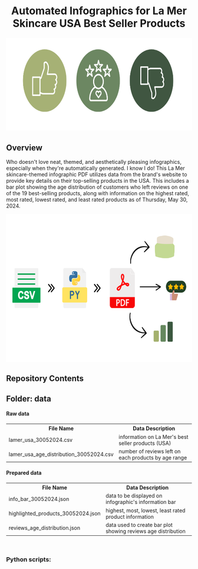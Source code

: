 <h1 align="center">
	Automated Infographics for La Mer Skincare USA Best Seller Products
</h1>

<h3 align="center">
	<img src="https://github.com/DOCUVESTA/la-mer-usa-skincare-infographics/blob/07cc64ce4f9ddfd3eff3ee7a499089b196a451e0/assets/header.png" width="700" height="250"/>
</h3>

## Overview
Who doesn't love neat, themed, and aesthetically pleasing infographics, especially when they're automatically generated. I know I do! This La Mer skincare-themed infographic PDF utilizes data from the brand's website to provide key details on their top-selling products in the USA. This includes a bar plot showing the age distribution of customers who left reviews on one of the 19 best-selling products, along with information on the highest rated, most rated, lowest rated, and least rated products as of Thursday, May 30, 2024.
<br>


<div align="center"">
  <img src="https://github.com/DOCUVESTA/la-mer-usa-skincare-infographics/blob/d75ef212668ef2dbbd28252fbaf2bab02416bf8d/assets/flow_of_data.png" alt="flow" width="680" height="400" />
</div>
	



## Repository Contents
## Folder: data
#### Raw data
<table style="width:100%">
    <tr>
        <th>File Name</th>
        <th>Data Description</th>
    </tr>
    <tr>
        <td>lamer_usa_30052024.csv</td>
        <td>information on La Mer's best seller products (USA)</td>
    </tr>
    <tr>
        <td>lamer_usa_age_distribution_30052024.csv</td>
        <td>number of reviews left on each products by age range</td>
    </tr>
</table>

#### Prepared data
<table style="width:100%">
    <tr>
        <th>File Name</th>
        <th>Data Description</th>
    </tr>
    <tr>
        <td>info_bar_30052024.json</td>
        <td>data to be displayed on infographic's information bar</td>
    </tr>
    <tr>
        <td>highlighted_products_30052024.json</td>
        <td>highest, most, lowest, least rated product information</td>
    </tr>
    <tr>
        <td>reviews_age_distribution.json</td>
        <td>data used to create bar plot showing reviews age distribution </td>
    </tr>
</table>
<br>

### Python scripts:


